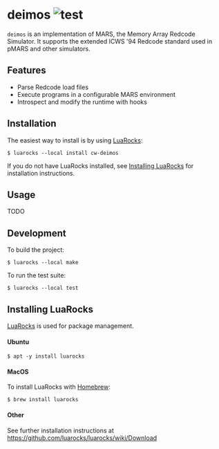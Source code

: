 # deimos ![test](https://github.com/cw-arena/deimos/actions/workflows/test.yml/badge.svg)

`deimos` is an implementation of MARS, the Memory Array Redcode Simulator. It supports the extended ICWS '94 Redcode standard used in pMARS and other simulators.

## Features

- Parse Redcode load files
- Execute programs in a configurable MARS environment
- Introspect and modify the runtime with hooks

## Installation

The easiest way to install is by using [LuaRocks](https://luarocks.org/):

```
$ luarocks --local install cw-deimos
```

If you do not have LuaRocks installed, see [Installing LuaRocks](#installing-luarocks) for installation instructions.

## Usage

TODO

## Development

To build the project:

```
$ luarocks --local make
```

To run the test suite:

```
$ luarocks --local test
```

## Installing LuaRocks

[LuaRocks](https://luarocks.org/) is used for package management.

#### Ubuntu

```
$ apt -y install luarocks
```

#### MacOS

To install LuaRocks with [Homebrew](https://brew.sh):

```
$ brew install luarocks
```

#### Other

See further installation instructions at https://github.com/luarocks/luarocks/wiki/Download
